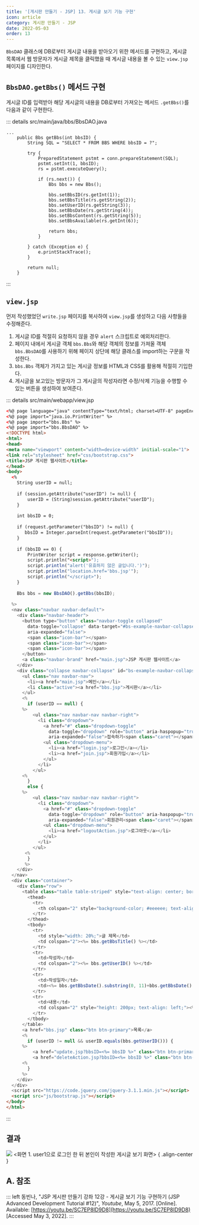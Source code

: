 ```yaml
---
title: '[게시판 만들기 - JSP] 13. 게시글 보기 기능 구현'
icon: article
category: 게시판 만들기 - JSP
date: 2022-05-03
order: 13
---
```


`BbsDAO` 클래스에 DB로부터 게시글 내용을 받아오기 위한 메서드를 구현하고, 게시글 목록에서 웹 방문자가 게시글 제목을 클릭했을 때 게시글 내용을 볼 수 있는 `view.jsp` 페이지를 디자인한다.

## `BbsDAO.getBbs()` 메서드 구현
게시글 ID를 입력받아 해당 게시글의 내용을 DB로부터 가져오는 메서드 `.getBbs()`를 다음과 같이 구현한다.

::: details src/main/java/bbs/BbsDAO.java
```java:no-line-numbers
...
    public Bbs getBbs(int bbsID) {
        String SQL = "SELECT * FROM BBS WHERE bbsID = ?";

        try {
            PreparedStatement pstmt = conn.prepareStatement(SQL);
            pstmt.setInt(1, bbsID);
            rs = pstmt.executeQuery();

            if (rs.next()) {
                Bbs bbs = new Bbs();

                bbs.setBbsID(rs.getInt(1));
                bbs.setBbsTitle(rs.getString(2));
                bbs.setUserID(rs.getString(3));
                bbs.setBbsDate(rs.getString(4));
                bbs.setBbsContent(rs.getString(5));
                bbs.setBbsAvailable(rs.getInt(6));

                return bbs;
            }

        } catch (Exception e) {
            e.printStackTrace();
        }

        return null;
    }
```
:::

## `view.jsp`
먼저 작성했었던 `write.jsp` 페이지를 복사하여 `view.jsp`를 생성하고 다음 사항들을 수정해준다.

1. 게시글 ID를 적절히 요청하지 않을 경우 `alert` 스크립트로 예외처리한다.
2. 페이지 내에서 게시글 객체 `bbs.Bbs`와 해당 객체의 정보를 가져올 객체 `bbs.BbsDAO`를 사용하기 위해 페이지 상단에 해당 클래스를 import하는 구문을 작성한다.
3. `bbs.Bbs` 객체가 가지고 있는 게시글 정보를 HTML과 CSS를 활용해 적절히 기입한다.
4. 게시글을 보고있는 방문자가 그 게시글의 작성자라면 수정/삭제 기능을 수행할 수 있는 버튼을 생성하여 보여준다.

::: details src/main/webapp/view.jsp
```html
<%@ page language="java" contentType="text/html; charset=UTF-8" pageEncoding="UTF-8"%>
<%@ page import="java.io.PrintWriter" %>
<%@ page import="bbs.Bbs" %>
<%@ page import="bbs.BbsDAO" %>
<!DOCTYPE html>
<html>
<head>
<meta name="viewport" content="width=device-width" initial-scale="1">
<link rel="stylesheet" href="css/bootstrap.css">
<title>JSP 게시판 웹사이트</title>
</head>
<body>
  <%
    String userID = null;
    
    if (session.getAttribute("userID") != null) {
        userID = (String)session.getAttribute("userID"); 
    }
    
    int bbsID = 0;
    
    if (request.getParameter("bbsID") != null) {
       bbsID = Integer.parseInt(request.getParameter("bbsID"));
    }
    
    if (bbsID == 0) {
        PrintWriter script = response.getWriter();
        script.println("<script>");
        script.println("alert('유효하지 않은 글입니다.')");
        script.println("location.href='bbs.jsp'");
        script.println("</script>");
    }
    
    Bbs bbs = new BbsDAO().getBbs(bbsID);
    
  %>
  <nav class="navbar navbar-default">
    <div class="navbar-header">
      <button type="button" class="navbar-toggle collapsed"
        data-toggle="collapse" data-target="#bs-example-navbar-collapse-1"
        aria-expanded="false">
        <span class="icon-bar"></span>
        <span class="icon-bar"></span>
        <span class="icon-bar"></span>
      </button>
      <a class="navbar-brand" href="main.jsp">JSP 게시판 웹사이트</a>
    </div>
    <div class="collapse navbar-collapse" id="bs-example-navbar-collapse-1">
      <ul class="nav navbar-nav">
        <li><a href="main.jsp">메인</a></li>
        <li class="active"><a href="bbs.jsp">게시판</a></li>
      </ul>
      <%
        if (userID == null) {
      %>
          <ul class="nav navbar-nav navbar-right">
            <li class="dropdown">
              <a href="#" class="dropdown-toggle"
                data-toggle="dropdown" role="button" aria-haspopup="true"
                aria-expanded="false">접속하기<span class="caret"></span></a>
              <ul class="dropdown-menu">
                <li><a href="login.jsp">로그인</a></li>
                <li><a href="join.jsp">회원가입</a></li>
              </ul>
            </li>
          </ul>
      <%
        }
        else {
      %>
          <ul class="nav navbar-nav navbar-right">
            <li class="dropdown">
              <a href="#" class="dropdown-toggle"
                data-toggle="dropdown" role="button" aria-haspopup="true"
                aria-expanded="false">회원관리<span class="caret"></span></a>
              <ul class="dropdown-menu">
                <li><a href="logoutAction.jsp">로그아웃</a></li>
              </ul>
            </li>
          </ul>
       <%
        }
       %>
    </div>
  </nav>
  <div class="container">
    <div class="row">
      <table class="table table-striped" style="text-align: center; border: 1px solid #dddddd">
        <thead>
          <tr>
            <th colspan="2" style="background-color; #eeeeee; text-align: center;">게시판 글 보기</th>
          </tr>
        </thead>
        <tbody>
          <tr>
            <td style="width: 20%;">글 제목</td>
            <td colspan="2"><%= bbs.getBbsTitle() %></td>
          </tr>
          <tr>
            <td>작성자</td>
            <td colspan="2"><%= bbs.getUserID() %></td>
          </tr>
          <tr>
            <td>작성일자</td>
            <td><%= bbs.getBbsDate().substring(0, 11)+bbs.getBbsDate().substring(11, 13)+"시"+bbs.getBbsDate().substring(14, 16)+"분" %></td>
          </tr>
          <tr>
            <td>내용</td>
            <td colspan="2" style="height: 200px; text-align: left;"><%= bbs.getBbsContent() %></td>
          </tr>
        </tbody>
      </table>
      <a href="bbs.jsp" class="btn btn-primary">목록</a>
      <%
        if (userID != null && userID.equals(bbs.getUserID())) {
      %>
          <a href="update.jsp?bbsID=<%= bbsID %>" class="btn btn-primary">수정</a>
          <a href="deleteAction.jsp?bbsID=<%= bbsID %>" class="btn btn-primary">삭제</a>
      <%
        }
      %>
    </div>
  </div>
  <script src="https://code.jquery.com/jquery-3.1.1.min.js"></script>
  <script src="js/bootstrap.js"></script>
</body>
</html>
```
:::

## 결과
![](https://drive.google.com/uc?export=view&id=1y33tMMK88IEf_bwb6j14QxyM8wiTBH7m)
&lt;화면 1. user1으로 로그인 한 뒤 본인이 작성한 게시글 보기 화면&gt;
{ .align-center }

## A. 참조
::: left
동빈나, "JSP 게시판 만들기 강좌 12강 - 게시글 보기 기능 구현하기 (JSP Advanced Development Tutorial #12)", *Youtube*, May 5, 2017. [Online]. Available: [https://youtu.be/SC7EP8ID9D8](https://youtu.be/SC7EP8ID9D8) [Accessed May 3, 2022].
:::

<script setup lang="ts">
import DetailsOpen from "@DetailsOpen";
</script>

<DetailsOpen/>
